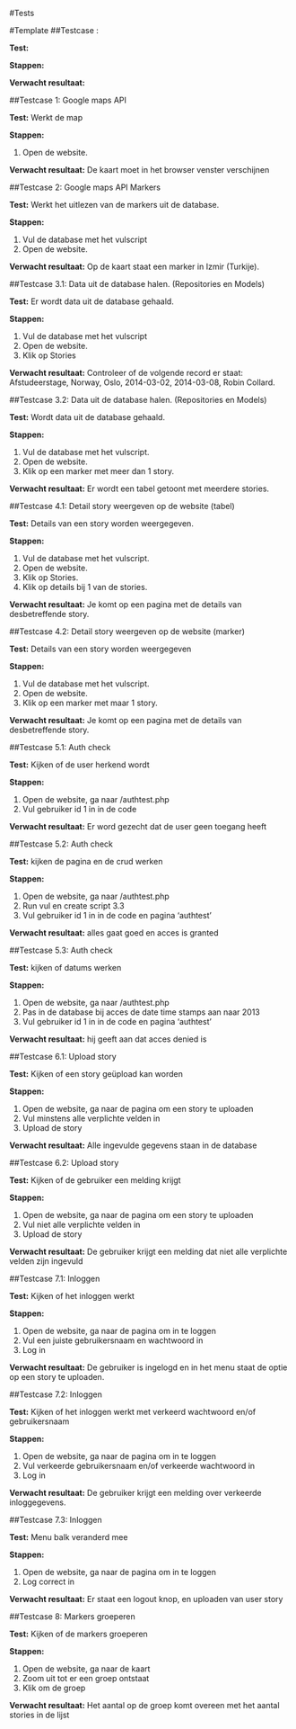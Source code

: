 #Tests

#Template
##Testcase :

**Test:**

**Stappen:**

**Verwacht resultaat:**

##Testcase 1: Google maps API

**Test:**
Werkt de map

**Stappen:**
1. Open de website.

**Verwacht resultaat:**
De kaart moet in het browser venster verschijnen

##Testcase 2: Google maps API Markers

**Test:**
Werkt het uitlezen van de markers uit de database.

**Stappen:**
1. Vul de database met het vulscript
2. Open de website.

**Verwacht resultaat:**
Op de kaart staat een marker in Izmir (Turkije).

##Testcase 3.1: Data uit de database halen. (Repositories en Models)

**Test:**
Er wordt data uit de database gehaald.

**Stappen:**
1. Vul de database met het vulscript
2. Open de website.
3. Klik op Stories

**Verwacht resultaat:**
Controleer of de volgende record er staat: Afstudeerstage, Norway, Oslo, 2014-03-02, 2014-03-08, Robin Collard.

##Testcase 3.2: Data uit de database halen. (Repositories en Models)

**Test:**
Wordt data uit de database gehaald.

**Stappen:**
1. Vul de database met het vulscript.
2. Open de website.
3. Klik op een marker met meer dan 1 story.

**Verwacht resultaat:**
Er wordt een tabel getoont met meerdere stories.

##Testcase 4.1: Detail story weergeven op de website (tabel)

**Test:**
Details van een story worden weergegeven.

**Stappen:**
1. Vul de database met het vulscript.
2. Open de website.
3. Klik op Stories.
4. Klik op details bij 1 van de stories.

**Verwacht resultaat:**
Je komt op een pagina met de details van desbetreffende story.

##Testcase 4.2: Detail story weergeven op de website (marker)

**Test:**
Details van een story worden weergegeven

**Stappen:**
1. Vul de database met het vulscript.
2. Open de website.
3. Klik op een marker met maar 1 story.

**Verwacht resultaat:**
Je komt op een pagina met de details van desbetreffende story.

##Testcase 5.1: Auth check

**Test:**
Kijken of de user herkend wordt

**Stappen:**
1. Open de website, ga naar /authtest.php
2. Vul gebruiker id 1 in in de code

**Verwacht resultaat:**
Er word gezecht dat de user geen toegang heeft

##Testcase 5.2: Auth check

**Test:**
kijken de pagina en de crud werken

**Stappen:**
1. Open de website, ga naar /authtest.php
2. Run vul en create script 3.3
3. Vul gebruiker id 1 in in de code en pagina ‘authtest’

**Verwacht resultaat:**
alles gaat goed en acces is granted

##Testcase 5.3: Auth check

**Test:**
kijken of datums werken

**Stappen:**
1. Open de website, ga naar /authtest.php
2. Pas in de database bij acces de date time stamps aan naar 2013
3. Vul gebruiker id 1 in in de code en pagina ‘authtest’

**Verwacht resultaat:**
hij geeft aan dat acces denied is

##Testcase 6.1: Upload story

**Test:**
Kijken of een story geüpload kan worden

**Stappen:**
1. Open de website, ga naar de pagina om een story te uploaden
2. Vul minstens alle verplichte velden in
3. Upload de story

**Verwacht resultaat:**
Alle ingevulde gegevens staan in de database

##Testcase 6.2: Upload story

**Test:**
Kijken of de gebruiker een melding krijgt

**Stappen:**
1. Open de website, ga naar de pagina om een story te uploaden
2. Vul niet alle verplichte velden in
3. Upload de story

**Verwacht resultaat:**
De gebruiker krijgt een melding dat niet alle verplichte velden zijn ingevuld

##Testcase 7.1: Inloggen

**Test:**
Kijken of het inloggen werkt

**Stappen:**
1. Open de website, ga naar de pagina om in te loggen
2. Vul een juiste gebruikersnaam en wachtwoord in
3. Log in

**Verwacht resultaat:**
De gebruiker is ingelogd en in het menu staat de optie op een story te uploaden.

##Testcase 7.2: Inloggen

**Test:**
Kijken of het inloggen werkt met verkeerd wachtwoord en/of gebruikersnaam

**Stappen:**
1. Open de website, ga naar de pagina om in te loggen
2. Vul verkeerde gebruikersnaam en/of verkeerde wachtwoord in
3. Log in

**Verwacht resultaat:**
De gebruiker krijgt een melding over verkeerde inloggegevens.

##Testcase 7.3: Inloggen

**Test:**
Menu balk veranderd mee

**Stappen:**
1. Open de website, ga naar de pagina om in te loggen
2. Log correct in

**Verwacht resultaat:**
Er staat een logout knop, en uploaden van user story

##Testcase 8: Markers groeperen

**Test:**
Kijken of de markers groeperen

**Stappen:**
1. Open de website, ga naar de kaart
2. Zoom uit tot er een groep ontstaat
3. Klik om de groep

**Verwacht resultaat:**
Het aantal op de groep komt overeen met het aantal stories in de lijst